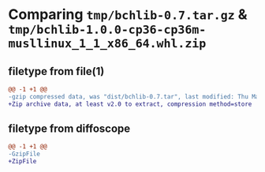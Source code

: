 # Comparing `tmp/bchlib-0.7.tar.gz` & `tmp/bchlib-1.0.0-cp36-cp36m-musllinux_1_1_x86_64.whl.zip`

## filetype from file(1)

```diff
@@ -1 +1 @@
-gzip compressed data, was "dist/bchlib-0.7.tar", last modified: Thu May 17 22:14:38 2018, max compression
+Zip archive data, at least v2.0 to extract, compression method=store
```

## filetype from diffoscope

```diff
@@ -1 +1 @@
-GzipFile
+ZipFile
```

